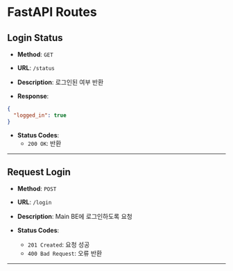 # FastAPI Routes

## Login Status

- **Method**: `GET`
- **URL**: `/status`
- **Description**: 로그인된 여부 반환 

- **Response**:
```json
{
  "logged_in": true
}
```
- **Status Codes**:
  - `200 OK`: 반환

---


## Request Login

- **Method**: `POST`
- **URL**: `/login`
- **Description**: Main BE에 로그인하도록 요청


- **Status Codes**:
  - `201 Created`: 요청 성공
  - `400 Bad Request`: 오류 반환
  
---
